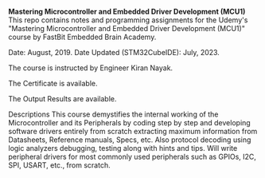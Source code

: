 **Mastering Microcontroller and Embedded Driver Development (MCU1)**
This repo contains notes and programming assignments for the Udemy's "Mastering Microcontroller and Embedded Driver Development (MCU1)" course by FastBit Embedded Brain Academy.

Date: August, 2019. Date Updated (STM32CubeIDE): July, 2023.

The course is instructed by Engineer Kiran Nayak.

The Certificate is available.

The Output Results are available.

Descriptions
This course demystifies the internal working of the Microcontroller and its Peripherals by coding step by step and developing software drivers entirely from scratch extracting maximum information from Datasheets, Reference manuals, Specs, etc. Also protocol decoding using logic analyzers debugging, testing along with hints and tips. Will write peripheral drivers for most commonly used peripherals such as GPIOs, I2C, SPI, USART, etc., from scratch.
